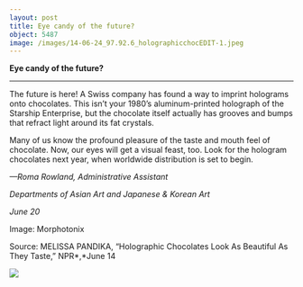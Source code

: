 ```yaml
---
layout: post
title: Eye candy of the future?
object: 5487
image: /images/14-06-24_97.92.6_holographicchocEDIT-1.jpeg
---
```

**Eye candy of the future?**

****

The future is here! A Swiss company has found a way to imprint holograms onto chocolates. This isn’t your 1980’s aluminum-printed holograph of the Starship Enterprise, but the chocolate itself actually has grooves and bumps that refract light around its fat crystals. 

Many of us know the profound pleasure of the taste and mouth feel of chocolate. Now, our eyes will get a visual feast, too. Look for the hologram chocolates next year, when worldwide distribution is set to begin.

*—Roma Rowland, Administrative Assistant*

*Departments of Asian Art and Japanese & Korean Art*

*June 20*

Image: Morphotonix

Source: MELISSA PANDIKA, “Holographic Chocolates Look As Beautiful As They Taste,” NPR*,*June 14



![]({{siteurl.base}}/images/14-06-24_97.92.6_holographicchocEDIT-1.jpeg)
